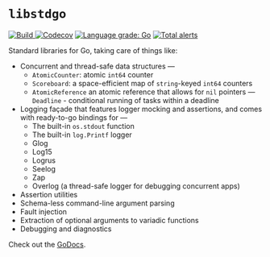 `libstdgo`
===
[![Build](https://travis-ci.org/obsidiandynamics/libstdgo.svg?branch=master) ](https://travis-ci.org/obsidiandynamics/libstdgo#)
[![Codecov](https://codecov.io/gh/obsidiandynamics/libstdgo/branch/master/graph/badge.svg)](https://codecov.io/gh/obsidiandynamics/libstdgo)
[![Language grade: Go](https://img.shields.io/lgtm/grade/go/g/obsidiandynamics/libstdgo.svg?logo=lgtm&logoWidth=18)](https://lgtm.com/projects/g/obsidiandynamics/libstdgo/context:go)
[![Total alerts](https://img.shields.io/lgtm/alerts/g/obsidiandynamics/libstdgo.svg?logo=lgtm&logoWidth=18)](https://lgtm.com/projects/g/obsidiandynamics/libstdgo/alerts/)

Standard libraries for Go, taking care of things like:

* Concurrent and thread-safe data structures —
  - `AtomicCounter`: atomic `int64` counter
  - `Scoreboard`: a space-efficient map of `string`-keyed `int64` counters
  - `AtomicReference` an atomic reference that allows for `nil` pointers
  — `Deadline` - conditional running of tasks within a deadline
* Logging façade that features logger mocking and assertions, and comes with ready-to-go bindings for —
  - The built-in `os.stdout` function
  - The built-in `log.Printf` logger
  - Glog
  - Log15
  - Logrus
  - Seelog
  - Zap
  - Overlog (a thread-safe logger for debugging concurrent apps)
* Assertion utilities
* Schema-less command-line argument parsing
* Fault injection
* Extraction of optional arguments to variadic functions
* Debugging and diagnostics


Check out the [GoDocs](https://pkg.go.dev/github.com/obsidiandynamics/libstdgo?tab=subdirectories).
